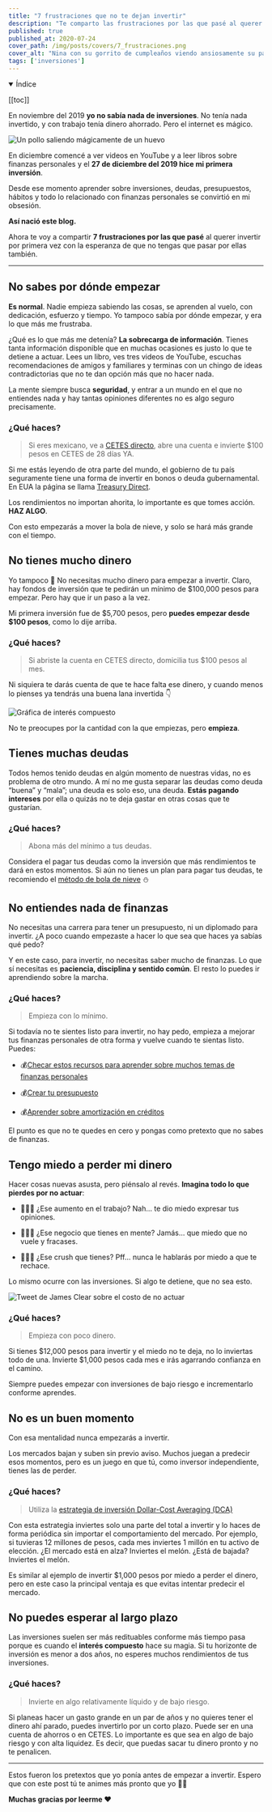 ```yaml
---
title: "7 frustraciones que no te dejan invertir"
description: "Te comparto las frustraciones por las que pasé al querer invertir por primera vez con la esperanza de que no tengas que pasar por ellas también."
published: true
published_at: 2020-07-24
cover_path: /img/posts/covers/7_frustraciones.png
cover_alt: "Nina con su gorrito de cumpleaños viendo ansiosamente su pastel en forma de hueso."
tags: ['inversiones']
---
```


<details open>
  <summary>
    Índice
  </summary>

  [[toc]]

</details>

En noviembre del 2019 **yo no sabía nada de inversiones**. No tenía nada invertido, y con trabajo tenía dinero ahorrado. Pero el internet es mágico.

![Un pollo saliendo mágicamente de un huevo](/img/posts/magic.gif)

En diciembre comencé a ver videos en YouTube y a leer libros sobre finanzas personales y el **27 de diciembre del 2019 hice mi primera inversión**.

Desde ese momento aprender sobre inversiones, deudas, presupuestos, hábitos y todo lo relacionado con finanzas personales se convirtió en mi obsesión. 

**Así nació este blog.** 

Ahora te voy a compartir **7 frustraciones por las que pasé** al querer invertir por primera vez con la esperanza de que no tengas que pasar por ellas también.

***

## No sabes por dónde empezar

**Es normal**. Nadie empieza sabiendo las cosas, se aprenden al vuelo, con dedicación, esfuerzo y tiempo. Yo tampoco sabía por dónde empezar, y era lo que más me frustraba.

¿Qué es lo que más me detenía? **La sobrecarga de información**. Tienes tanta información disponible que en muchas ocasiones es justo lo que te detiene a actuar. Lees un libro, ves tres videos de YouTube, escuchas recomendaciones de amigos y familiares y terminas con un chingo de ideas contradictorias que no te dan opción más que no hacer nada. 

La mente siempre busca **seguridad**, y entrar a un mundo en el que no entiendes nada y hay tantas opiniones diferentes no es algo seguro precisamente.

### ¿Qué haces?

> Si eres mexicano, ve a [CETES directo](http://cetesdirecto.com/), abre una cuenta e invierte $100 pesos en CETES de 28 días YA. 

Si me estás leyendo de otra parte del mundo, el gobierno de tu país seguramente tiene una forma de invertir en bonos o deuda gubernamental. En EUA la página se llama [Treasury Direct](https://www.treasurydirect.gov/).

Los rendimientos no importan ahorita, lo importante es que tomes acción. **HAZ ALGO**.

Con esto empezarás a mover la bola de nieve, y solo se hará más grande con el tiempo.

## No tienes mucho dinero

Yo tampoco 🤣 No necesitas mucho dinero para empezar a invertir. Claro, hay fondos de inversión que te pedirán un mínimo de $100,000 pesos para empezar. Pero hay que ir un paso a la vez.

Mi primera inversión fue de $5,700 pesos, pero **puedes empezar desde $100 pesos**, como lo dije arriba. 

### ¿Qué haces?

> Si abriste la cuenta en CETES directo, domicilia tus $100 pesos al mes. 

Ni siquiera te darás cuenta de que te hace falta ese dinero, y cuando menos lo pienses ya tendrás una buena lana invertida 👇

![Gráfica de interés compuesto](/img/posts/interes_compuesto.png)

No te preocupes por la cantidad con la que empiezas, pero **empieza**. 

## Tienes muchas deudas

Todos hemos tenido deudas en algún momento de nuestras vidas, no es problema de otro mundo. A mí no me gusta separar las deudas como deuda “buena” y “mala”; una deuda es solo eso, una deuda. **Estás pagando intereses** por ella o quizás no te deja gastar en otras cosas que te gustarían.

### ¿Qué haces?

> Abona más del mínimo a tus deudas.

Considera el pagar tus deudas como la inversión que más rendimientos te dará en estos momentos. Si aún no tienes un plan para pagar tus deudas, te recomiendo el [método de bola de nieve](/posts/bola-de-nieve/) ⛄️

## No entiendes nada de finanzas

No necesitas una carrera para tener un presupuesto, ni un diplomado para invertir. ¿A poco cuando empezaste a hacer lo que sea que haces ya sabías qué pedo?

Y en este caso, para invertir, no necesitas saber mucho de finanzas. Lo que sí necesitas es **paciencia, disciplina y sentido común**. El resto lo puedes ir aprendiendo sobre la marcha.

### ¿Qué haces?

> Empieza con lo mínimo.

Si todavía no te sientes listo para invertir, no hay pedo, empieza a mejorar tus finanzas personales de otra forma y vuelve cuando te sientas listo. Puedes:

- 💰[Checar estos recursos para aprender sobre muchos temas de finanzas personales](/posts/11-recursos-para-mejorar-tus-finanzas-personales/)

- 💰[Crear tu presupuesto](/posts/conoce-ynab-y-crea-tu-presupuesto/)

- 💰[Aprender sobre amortización en créditos](/posts/amortizacion/)

El punto es que no te quedes en cero y pongas como pretexto que no sabes de finanzas.

## Tengo miedo a perder mi dinero

Hacer cosas nuevas asusta, pero piénsalo al revés. **Imagina todo lo que pierdes por no actuar**:

- 🤷🏻‍♂️ ¿Ese aumento en el trabajo? Nah… te dio miedo expresar tus opiniones.

- 🤷🏻‍♂️ ¿Ese negocio que tienes en mente? Jamás… que miedo que no vuele y fracases.

- 🤷🏻‍♂️ ¿Ese crush que tienes? Pff… nunca le hablarás por miedo a que te rechace.

Lo mismo ocurre con las inversiones. Si algo te detiene, que no sea esto.

![Tweet de James Clear sobre el costo de no actuar](/img/posts/james_clear_tweet_costo_de_no_actuar.png)

### ¿Qué haces?

> Empieza con poco dinero.

Si tienes $12,000 pesos para invertir y el miedo no te deja, no lo inviertas todo de una. Invierte $1,000 pesos cada mes e irás agarrando confianza en el camino.

Siempre puedes empezar con inversiones de bajo riesgo e incrementarlo conforme aprendes.

## No es un buen momento

Con esa mentalidad nunca empezarás a invertir. 

Los mercados bajan y suben sin previo aviso. Muchos juegan a predecir esos momentos, pero es un juego en que tú, como inversor independiente, tienes las de perder.

### ¿Qué haces?

> Utiliza la [estrategia de inversión Dollar-Cost Averaging (DCA)](https://www.investopedia.com/terms/d/dollarcostaveraging.asp)

Con esta estrategia inviertes solo una parte del total a invertir y lo haces de forma periódica sin importar el comportamiento del mercado. Por ejemplo, si tuvieras 12 millones de pesos, cada mes inviertes 1 millón en tu activo de elección. ¿El mercado está en alza? Inviertes el melón. ¿Está de bajada? Inviertes el melón.

Es similar al ejemplo de invertir $1,000 pesos por miedo a perder el dinero, pero en este caso la principal ventaja es que evitas intentar predecir el mercado.

## No puedes esperar al largo plazo

Las inversiones suelen ser más redituables conforme más tiempo pasa porque es cuando el **interés compuesto** hace su magia. Si tu horizonte de inversión es menor a dos años, no esperes muchos rendimientos de tus inversiones. 

### ¿Qué haces?

> Invierte en algo relativamente líquido y de bajo riesgo.

Si planeas hacer un gasto grande en un par de años y no quieres tener el dinero ahí parado, puedes invertirlo por un corto plazo. Puede ser en una cuenta de ahorros o en CETES. Lo importante es que sea en algo de bajo riesgo y con alta liquidez. Es decir, que puedas sacar tu dinero pronto y no te penalicen.

***

Estos fueron los pretextos que yo ponía antes de empezar a invertir. Espero que con este post tú te animes más pronto que yo 💪🏼

**Muchas gracias por leerme ❤️**